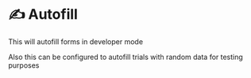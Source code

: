 # :writing_hand: Autofill

This will autofill forms in developer mode

Also this can be configured to autofill trials with random data for testing
purposes
